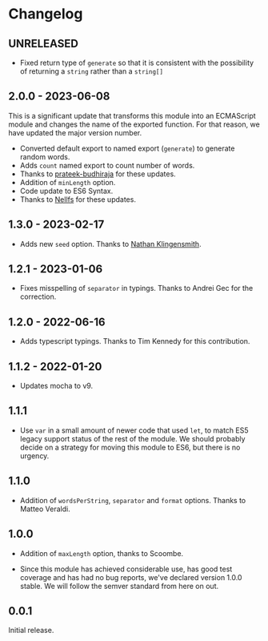 # Changelog

## UNRELEASED

- Fixed return type of `generate` so that it is consistent with the possibility of returning a `string` rather than a `string[]`

## 2.0.0 - 2023-06-08

This is a significant update that transforms this module into an ECMAScript module and changes the name of the exported function. For that reason, we have updated the major version number.

- Converted default export to named export (`generate`) to generate random words.
- Adds `count` named export to count number of words.
- Thanks to [prateek-budhiraja](https://github.com/prateek-budhiraja) for these updates.
- Addition of `minLength` option.
- Code update to ES6 Syntax.
- Thanks to [Nellfs](https://github.com/nellfs) for these updates.

## 1.3.0 - 2023-02-17

- Adds new `seed` option. Thanks to [Nathan Klingensmith](https://github.com/IamParadoxdotexe).

## 1.2.1 - 2023-01-06

- Fixes misspelling of `separator` in typings. Thanks to Andrei Gec for the correction.

## 1.2.0 - 2022-06-16

- Adds typescript typings. Thanks to Tim Kennedy for this contribution.

## 1.1.2 - 2022-01-20

- Updates mocha to v9.

## 1.1.1

- Use `var` in a small amount of newer code that used `let`, to match ES5 legacy support status of the rest of the module. We should probably decide on a strategy for moving this module to ES6, but there is no urgency.

## 1.1.0

- Addition of `wordsPerString`, `separator` and `format` options. Thanks to Matteo Veraldi.

## 1.0.0

- Addition of `maxLength` option, thanks to Scoombe.

- Since this module has achieved considerable use, has good test coverage and has had no bug reports, we've declared version 1.0.0 stable. We will follow the semver standard from here on out.

## 0.0.1

Initial release.
